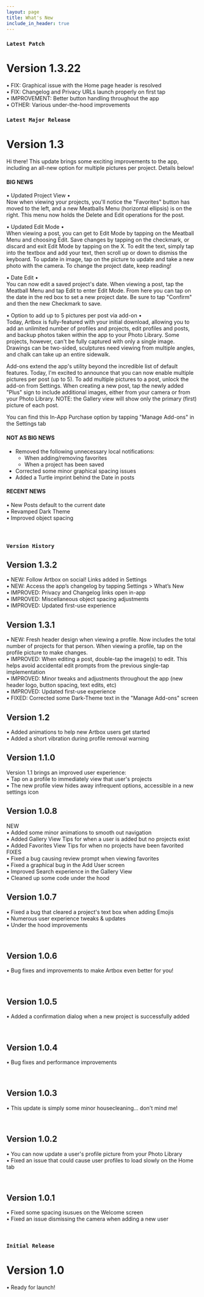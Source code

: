 ```yaml
---
layout: page
title: What's New
include_in_header: true
---
```


### `Latest Patch`
# **Version 1.3.22**
• FIX: Graphical issue with the Home page header is resolved<br>
• FIX: Changelog and Privacy URLs launch properly on first tap<br>
• IMPROVEMENT: Better button handling throughout the app<br>
• OTHER: Various under-the-hood improvements<br>

### `Latest Major Release`
# **Version 1.3**
Hi there! This update brings some exciting improvements to the app, including an all-new option for multiple pictures per project. Details below!

#### BIG NEWS

• Updated Project View • <br>
Now when viewing your projects, you'll notice the "Favorites" button has moved to the left, and a new Meatballs Menu (horizontal ellipsis) is on the right. This menu now holds the Delete and Edit operations for the post. <br>

• Updated Edit Mode • <br>
When viewing a post, you can get to Edit Mode by tapping on the Meatball Menu and choosing Edit. Save changes by tapping on the checkmark, or discard and exit Edit Mode by tapping on the X. To edit the text, simply tap into the textbox and add your text, then scroll up or down to dismiss the keyboard. To update in image, tap on the picture to update and take a new photo with the camera. To change the project date, keep reading! <br>

• Date Edit • <br>
You can now edit a saved project's date. When viewing a post, tap the Meatball Menu and tap Edit to enter Edit Mode. From here you can tap on the date in the red box to set a new project date. Be sure to tap "Confirm" and then the new Checkmark to save.<br>

• Option to add up to 5 pictures per post via add-on • <br>
Today, Artbox is fully-featured with your initial download, allowing you to add an unlimited number of profiles and projects, edit profiles and posts, and backup photos taken within the app to your Photo Library. 
Some projects, however, can't be fully captured with only a single image. Drawings can be two-sided, sculptures need viewing from multiple angles, and chalk can take up an entire sidewalk. <br>

Add-ons extend the app's utility beyond the incredible list of default features. Today, I'm excited to announce that you can now enable multiple pictures per post (up to 5). To add multiple pictures to a post, unlock the add-on from Settings. When creating a new post, tap the newly added "Plus" sign to include additional images, either from your camera or from your Photo Library. 
NOTE: the Gallery view will show only the primary (first) picture of each post. <br>

You can find this In-App Purchase option by tapping "Manage Add-ons" in the Settings tab<br>

#### NOT AS BIG NEWS

* Removed the following unnecessary local notifications:
   * When adding/removing favorites
   * When a project has been saved
* Corrected some minor graphical spacing issues<br>
* Added a Turtle imprint behind the Date in posts<br>

#### RECENT NEWS

• New Posts default to the current date<br>
• Revamped Dark Theme<br>
• Improved object spacing<br>
<br>
<br>
### `Version History`
## **Version 1.3.2**
• NEW: Follow Artbox on social! Links added in Settings<br>
• NEW: Access the app’s changelog by tapping Settings > What’s New<br>
• IMPROVED: Privacy and Changelog links open in-app<br>
• IMPROVED: Miscellaneous object spacing adjustments<br>
• IMPROVED: Updated first-use experience<br>

## **Version 1.3.1**
• NEW: Fresh header design when viewing a profile. Now includes the total number of projects for that person. When viewing a profile, tap on the profile picture to make changes.<br>
• IMPROVED: When editing a post, double-tap the image(s) to edit. This helps avoid accidental edit prompts from the previous single-tap implementation<br>
• IMPROVED: Minor tweaks and adjustments throughout the app (new header logo, button spacing, text edits, etc)<br>
• IMPROVED: Updated first-use experience<br>
• FIXED: Corrected some Dark-Theme text in the "Manage Add-ons" screen<br>

## **Version 1.2**
• Added animations to help new Artbox users get started <br>
• Added a short vibration during profile removal warning<br>

## **Version 1.1.0**
Version 1.1 brings an improved user experience:<br>
• Tap on a profile to immediately view that user's projects<br>
• The new profile view hides away infrequent options, accessible in a new settings icon<br>

## **Version 1.0.8**
NEW <br>
• Added some minor animations to smooth out navigation <br>
• Added Gallery View Tips for when a user is added but no projects exist <br>
• Added Favorites View Tips for when no projects have been favorited
<br>
FIXES<br>
• Fixed a bug causing review prompt when viewing favorites<br>
• Fixed a graphical bug in the Add User screen<br>
• Improved Search experience in the Gallery View<br>
• Cleaned up some code under the hood

## **Version 1.0.7**
• Fixed a bug that cleared a project's text box when adding Emojis<br>
• Numerous user experience tweaks & updates<br>
• Under the hood improvements

<br>

## **Version 1.0.6**
• Bug fixes and improvements to make Artbox even better for you!

<br>

## **Version 1.0.5**
• Added a confirmation dialog when a new project is successfully added

<br>

## **Version 1.0.4**
• Bug fixes and performance improvements

<br>

## **Version 1.0.3**
• This update is simply some minor housecleaning... don't mind me!

<br>

## **Version 1.0.2**
• You can now update a user's profile picture from your Photo Library<br>
• Fixed an issue that could cause user profiles to load slowly on the Home tab 

<br>

## **Version 1.0.1**
• Fixed some spacing isusues on the Welcome screen<br>
• Fixed an issue dismissing the camera when adding a new user 

<br>

### `Initial Release`
# **Version 1.0**
• Ready for launch!

<br>
